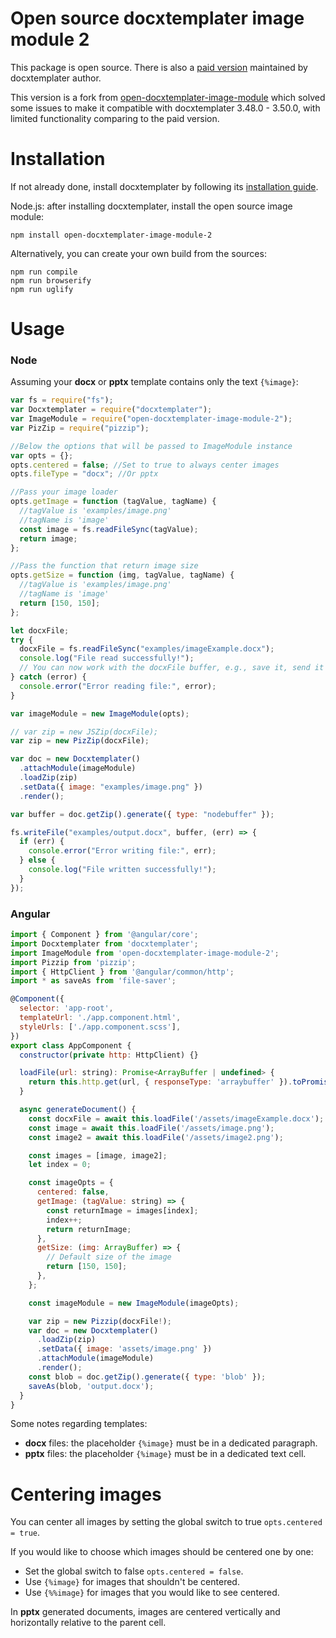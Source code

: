 # Open source docxtemplater image module 2

This package is open source. There is also a [paid version](https://docxtemplater.com/modules/image/) maintained by docxtemplater author.

This version is a fork from [open-docxtemplater-image-module](https://github.com/MaxRcd/open-docxtemplater-image-module) which solved some issues to make it compatible with docxtemplater 3.48.0 - 3.50.0, with limited functionality comparing to the paid version.

# Installation

If not already done, install docxtemplater by following its [installation guide](https://docxtemplater.readthedocs.io/en/latest/installation.html).

Node.js: after installing docxtemplater, install the open source image module:

```
npm install open-docxtemplater-image-module-2
```

Alternatively, you can create your own build from the sources:

```
npm run compile
npm run browserify
npm run uglify
```

# Usage
### Node

Assuming your **docx** or **pptx** template contains only the text `{%image}`:

```javascript
var fs = require("fs");
var Docxtemplater = require("docxtemplater");
var ImageModule = require("open-docxtemplater-image-module-2");
var PizZip = require("pizzip");

//Below the options that will be passed to ImageModule instance
var opts = {};
opts.centered = false; //Set to true to always center images
opts.fileType = "docx"; //Or pptx

//Pass your image loader
opts.getImage = function (tagValue, tagName) {
  //tagValue is 'examples/image.png'
  //tagName is 'image'
  const image = fs.readFileSync(tagValue);
  return image;
};

//Pass the function that return image size
opts.getSize = function (img, tagValue, tagName) {
  //tagValue is 'examples/image.png'
  //tagName is 'image'
  return [150, 150];
};

let docxFile;
try {
  docxFile = fs.readFileSync("examples/imageExample.docx");
  console.log("File read successfully!");
  // You can now work with the docxFile buffer, e.g., save it, send it over HTTP, etc.
} catch (error) {
  console.error("Error reading file:", error);
}

var imageModule = new ImageModule(opts);

// var zip = new JSZip(docxFile);
var zip = new PizZip(docxFile);

var doc = new Docxtemplater()
  .attachModule(imageModule)
  .loadZip(zip)
  .setData({ image: "examples/image.png" })
  .render();

var buffer = doc.getZip().generate({ type: "nodebuffer" });

fs.writeFile("examples/output.docx", buffer, (err) => {
  if (err) {
    console.error("Error writing file:", err);
  } else {
    console.log("File written successfully!");
  }
});
```

### Angular

```javascript
import { Component } from '@angular/core';
import Docxtemplater from 'docxtemplater';
import ImageModule from 'open-docxtemplater-image-module-2';
import Pizzip from 'pizzip';
import { HttpClient } from '@angular/common/http';
import * as saveAs from 'file-saver';

@Component({
  selector: 'app-root',
  templateUrl: './app.component.html',
  styleUrls: ['./app.component.scss'],
})
export class AppComponent {
  constructor(private http: HttpClient) {}

  loadFile(url: string): Promise<ArrayBuffer | undefined> {
    return this.http.get(url, { responseType: 'arraybuffer' }).toPromise();
  }

  async generateDocument() {
    const docxFile = await this.loadFile('/assets/imageExample.docx');
    const image = await this.loadFile('/assets/image.png');
    const image2 = await this.loadFile('/assets/image2.png');

    const images = [image, image2];
    let index = 0;

    const imageOpts = {
      centered: false,
      getImage: (tagValue: string) => {
        const returnImage = images[index];
        index++;
        return returnImage;
      },
      getSize: (img: ArrayBuffer) => {
        // Default size of the image
        return [150, 150];
      },
    };

    const imageModule = new ImageModule(imageOpts);

    var zip = new Pizzip(docxFile!);
    var doc = new Docxtemplater()
      .loadZip(zip)
      .setData({ image: 'assets/image.png' })
      .attachModule(imageModule)
      .render();
    const blob = doc.getZip().generate({ type: 'blob' });
    saveAs(blob, 'output.docx');
  }
}
```

Some notes regarding templates:

- **docx** files: the placeholder `{%image}` must be in a dedicated paragraph.
- **pptx** files: the placeholder `{%image}` must be in a dedicated text cell.

# Centering images

You can center all images by setting the global switch to true `opts.centered = true`.

If you would like to choose which images should be centered one by one:

- Set the global switch to false `opts.centered = false`.
- Use `{%image}` for images that shouldn't be centered.
- Use `{%%image}` for images that you would like to see centered.

In **pptx** generated documents, images are centered vertically and horizontally relative to the parent cell.
